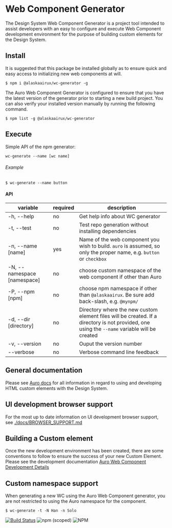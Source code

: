 # Web Component Generator

The Design System Web Component Generator is a project tool intended to assist developers with an easy to configure and execute Web Component development environment for the purpose of building custom elements for the Design System.

## Install

It is suggested that this package be installed globally as to ensure quick and easy access to initializing new web components at will.

```shell
$ npm i @alaskaairux/wc-generator -g
```

The Auro Web Component Generator is configured to ensure that you have the latest version of the generator prior to starting a new build project. You can also verify your installed version manually by running the following command.

```shell
$ npm list -g @alaskaairux/wc-generator
```

## Execute

Simple API of the npm generator:

```
wc-generate --name [wc name]
```

###### Example

```shell
$ wc-generate --name button
```

#### API

| variable | required | description |
|----|----|----|
| -h, --help | no | Get help info about WC generator |
| -t, --test | no | Test repo generation without installing dependencies |
| -n, --name [name] | yes | Name of the web component you wish to build. `auro` is assumed, so only the proper name, e.g. `button` or `checkbox` |
| -N, --namespace [namespace] | no | choose custom namespace of the web component if other than Auro |
| -P, --npm [npm] | no | choose npm namespace if other than `@alaskaairux`. Be sure add back-slash, e.g. `@mynpm/` |
| -d, --dir [directory] | no | Directory where the new custom element files will be created. If a directory is not provided, one using the `--name` variable will be created |
| -v, --version | no | Ouput the version number |
| --verbose | no | Verbose command line feedback |


## General documentation

Please see [Auro docs](https://github.com/AlaskaAirlines/OrionStatelessComponents__docs) for all information in regard to using and developing HTML custom elements with the Design System.

## UI development browser support

For the most up to date information on UI development browser support, see [./docs/BROWSER_SUPPORT.md](https://github.com/AlaskaAirlines/auro_docs/blob/master/src/BROWSER_SUPPORT.md)

## Building a Custom element

Once the new development environment has been created, there are some conventions to follow to ensure the success of your new Custom Element. Please see the development documentation [Auro Web Component Development Details](https://github.com/AlaskaAirlines/auro_docs/blob/master/src/TECH_DETAILS.md)

## Custom namespace support

When generating a new WC using the Auro Web Component generator, you are not restricted to using the Auro namespace for the component.

```shell
$ wc-generate -t -N Han -n Solo
```


[![Build Status](https://travis-ci.org/AlaskaAirlines/WC-Generator.svg?branch=master)](https://travis-ci.org/AlaskaAirlines/WC-Generator)
![npm (scoped)](https://img.shields.io/npm/v/@alaskaairux/wc-generator.svg?color=orange)
![NPM](https://img.shields.io/npm/l/@alaskaairux/wc-generator.svg?color=blue)
